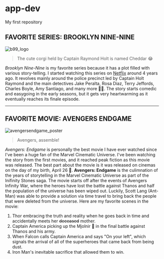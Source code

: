# app-dev
My first repository
## FAVORITE SERIES: BROOKLYN NINE-NINE
![b99_logo](https://ntvb.tmsimg.com/assets/p20145748_b_h8_aa.jpg?w=640&h=360)
> The cute corgi held by Captain Raymond Holt is named Cheddar :joy:
> 
*Brooklyn Nine-Nine* is my favorite series because it has a plot filled with various story-telling. I started watching this series on [Netflix](https://www.netflix.com/ph/title/70281562) around 4 years ago. It revolves mainly around the police precinct led by Captain Holt Raymond and the main detectives Jake Peralta, Rosa Diaz, Terry Jeffords, Charles Boyle, Amy Santiago, and many more :policeman:. The story starts comedic and easygoing in the early seasons, but it gets very heartwarming as it eventually reaches its finale episode.

---

## FAVORITE MOVIE: AVENGERS ENDGAME
![avengersendgame_poster](https://writinguntilragnarokhome.files.wordpress.com/2021/01/avengers-endgame-review.jpg?w=640)
> Avengers, assemble!
>
*Avengers: Endgame* is personally the best movie I have ever watched since I've been a huge fan of the Marvel Cinematic Universe. I've been watching the story from the first movies, and it reached peak fiction as this movie was released. The best part about the movie is it was released on cinemas on the day of my birth, April 26 :partying_face:. **Avengers: Endgame** is the culimnation of the years of storytelling in the Marvel Cinematic Universe as part of the Inifinity Stones saga. The movie starts off after the events of Avengers Infinity War, where the heroes have lost the battle against Thanos and half the population of the universe has been wiped out. Luckily, Scott Lang (Ant-Man) was able to provide a solution via time travel to bring back the people that were deleted from the universe. Here are my favorite scenes in the movie:
1. Thor embracing the truth and reality when he goes back in time and accidentally meets her ~~deceased~~ mother.
2. Captain America picking up the Mjolnir :hammer: in the final battle against Thanos and his army. 
3. When Falcon calls Captain America and says "On your left", which signals the arrival of all of the superheroes that came back from being dust.
4. Iron Man's inevitable sacrifice that allowed them to win. 
